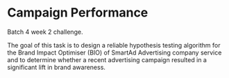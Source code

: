 # Campaign Performance

Batch 4 week 2 challenge.

The goal of this task is to design a reliable hypothesis testing algorithm for the Brand Impact Optimiser (BIO) of SmartAd Advertising company service and to determine whether a recent advertising campaign resulted in a significant lift in brand awareness.